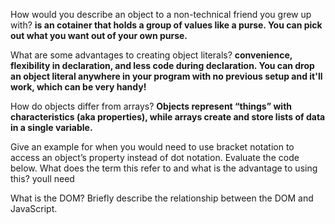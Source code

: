 How would you describe an object to a non-technical friend you grew up with?
**is an cotainer that holds a group of values like a purse. You can pick out what you want out of your own purse.**

What are some advantages to creating object literals?
**convenience, flexibility in declaration, and less code during declaration. You can drop an object literal anywhere in your program with no previous setup and it'll work, which can be very handy!**

How do objects differ from arrays?
**Objects represent “things” with characteristics (aka properties), while arrays create and store lists of data in a single variable.**

Give an example for when you would need to use bracket notation to access an object’s property instead of dot notation.
Evaluate the code below. What does the term this refer to and what is the advantage to using this? youll need

What is the DOM?
Briefly describe the relationship between the DOM and JavaScript.
